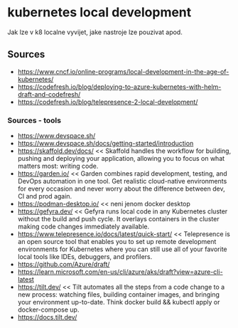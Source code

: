 # kubernetes local development
Jak lze v k8 localne vyvijet, jake nastroje lze pouzivat apod.

## Sources
+ https://www.cncf.io/online-programs/local-development-in-the-age-of-kubernetes/
+ https://codefresh.io/blog/deploying-to-azure-kubernetes-with-helm-draft-and-codefresh/
+ https://codefresh.io/blog/telepresence-2-local-development/

### Sources - tools
+ https://www.devspace.sh/
+ https://www.devspace.sh/docs/getting-started/introduction
+ https://skaffold.dev/docs/ << Skaffold handles the workflow for building, pushing and deploying your application, allowing you to focus on what matters most: writing code.
+ https://garden.io/ << Garden combines rapid development, testing, and DevOps automation in one tool. Get realistic cloud-native environments for every occasion and never worry about the difference between dev, CI and prod again.
+ https://podman-desktop.io/ << neni jenom docker desktop
+ https://gefyra.dev/ << Gefyra runs local code in any Kubernetes cluster without the build and push cycle. It overlays containers in the cluster making code changes immediately available.
+ https://www.telepresence.io/docs/latest/quick-start/ << Telepresence is an open source tool that enables you to set up remote development environments for Kubernetes where you can still use all of your favorite local tools like IDEs, debuggers, and profilers.
+ https://github.com/Azure/draft/ 
+ https://learn.microsoft.com/en-us/cli/azure/aks/draft?view=azure-cli-latest
+ https://tilt.dev/ << Tilt automates all the steps from a code change to a new process: watching files, building container images, and bringing your environment up-to-date. Think docker build && kubectl apply or docker-compose up.
+ https://docs.tilt.dev/
